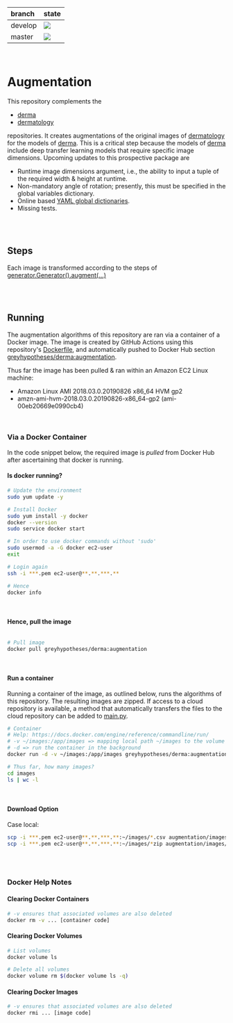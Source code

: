 branch|state
:---|:---
develop|![](https://github.com/greyhypotheses/augmentation/workflows/Derma%20Python%20Package/badge.svg?branch=develop)
master|![](https://github.com/greyhypotheses/augmentation/workflows/Derma%20Python%20Package/badge.svg?branch=master)

<br>

# Augmentation

This repository complements the

* [derma](https://github.com/greyhypotheses/derma)
* [dermatology](https://github.com/greyhypotheses/dermatology)

repositories. It creates augmentations of the original images of [dermatology](https://github.com/greyhypotheses/dermatology) for the models of [derma](https://github.com/greyhypotheses/derma).  This is a critical step because the models of [derma](https://github.com/greyhypotheses/derma) include deep transfer learning models that require specific image dimensions.  Upcoming updates to this prospective package are

* Runtime image dimensions argument, i.e., the ability to input a tuple of the required width & height at runtime.
* Non-mandatory angle of rotation; presently, this must be specified in the global variables dictionary.
* Online based [YAML global dictionaries](./src/federal).
* Missing tests.

<br>
<br>

## Steps

Each image is transformed according to the steps of [generator.Generator().augment(...)](./src/data/generator.py)

<br>
<br>

## Running

The augmentation algorithms of this repository are ran via a container of a Docker image.  The image is created by GitHub Actions using this repository's [Dockerfile](./Dockerfile), and automatically pushed to Docker Hub section [greyhypotheses/derma:augmentation](https://hub.docker.com/r/greyhypotheses/derma/tags).

Thus far the image has been pulled & ran within an Amazon EC2 Linux machine:
  * Amazon Linux AMI 2018.03.0.20190826 x86_64 HVM gp2
  * amzn-ami-hvm-2018.03.0.20190826-x86_64-gp2 (ami-00eb20669e0990cb4)

<br>

### Via a Docker Container

In the code snippet below, the required image is *pulled* from Docker Hub after ascertaining that docker is running.

#### Is docker running?

```bash
# Update the environment
sudo yum update -y

# Install Docker
sudo yum install -y docker
docker --version
sudo service docker start

# In order to use docker commands without 'sudo'
sudo usermod -a -G docker ec2-user
exit

# Login again
ssh -i ***.pem ec2-user@**.**.***.**

# Hence
docker info

```

<br>

#### Hence, pull the image

```bash

# Pull image
docker pull greyhypotheses/derma:augmentation

```

<br>

#### Run a container

Running a container of the image, as outlined below, runs the algorithms of this repository.  The resulting images are zipped.  If access to a cloud repository is available, a method that automatically transfers the files to the cloud repository can be added to [main.py](./src/main.py).

```bash
# Container
# Help: https://docs.docker.com/engine/reference/commandline/run/
# -v ~/images:/app/images => mapping local path ~/images to the volume of the container, i.e., /app/images
# -d => run the container in the background
docker run -d -v ~/images:/app/images greyhypotheses/derma:augmentation

# Thus far, how many images?
cd images
ls | wc -l
```

<br>

#### Download Option

Case local:

```bash
scp -i ***.pem ec2-user@**.**.***.**:~/images/*.csv augmentation/images/
scp -i ***.pem ec2-user@**.**.***.**:~/images/*zip augmentation/images/
```

<br>
<br>

### Docker Help Notes


#### Clearing Docker Containers
```bash
# -v ensures that associated volumes are also deleted
docker rm -v ... [container code]
```

#### Clearing Docker Volumes

```bash
# List volumes
docker volume ls

# Delete all volumes
docker volume rm $(docker volume ls -q)
```

#### Clearing Docker Images
```bash
# -v ensures that associated volumes are also deleted
docker rmi ... [image code]
```
